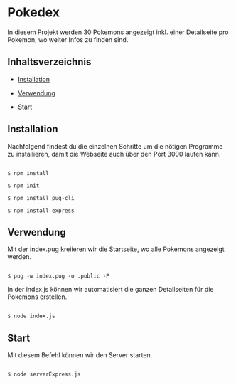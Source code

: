 # Pokedex


In diesem Projekt werden 30 Pokemons angezeigt inkl. einer Detailseite pro Pokemon, wo weiter Infos zu finden sind.


## Inhaltsverzeichnis


- [Installation](#installation)

- [Verwendung](#verwendung)

- [Start](#start)


## Installation


Nachfolgend findest du die einzelnen Schritte um die nötigen Programme zu installieren, damit die Webseite auch über den Port 3000 laufen kann.


```shell

$ npm install

$ npm init

$ npm install pug-cli

$ npm install express

```

## Verwendung

Mit der index.pug kreiieren wir die Startseite, wo alle Pokemons angezeigt werden.


```shell

$ pug -w index.pug -o .public -P

```

In der index.js können wir automatisiert die ganzen Detailseiten für die Pokemons erstellen.

```shell

$ node index.js

```

## Start

Mit diesem Befehl können wir den Server starten.

```shell

$ node serverExpress.js

```